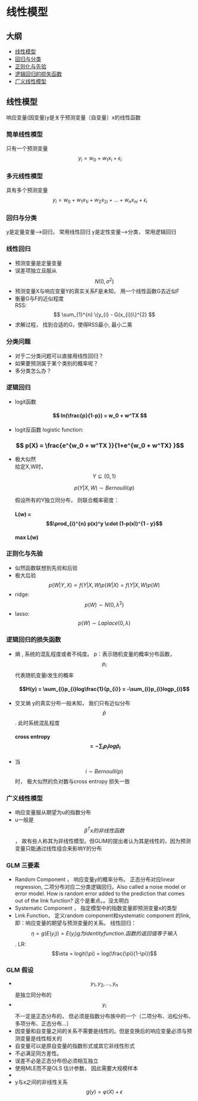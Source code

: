 # 线性模型
## 大纲
- [线性模型](#linear_model)
- [回归与分类](#rgr_cls)
- [正则化与先验](#rgl_pri)
- [逻辑回归的损失函数](#lr_loss)
- [广义线性模型](#glm)

## 线性模型<span id="linear_model"></span>
响应变量(因变量)y是关于预测变量（自变量）x的线性函数
### 简单线性模型
只有一个预测变量
$$ y_i = w_0 + w_1x_i + \epsilon_i $$
### 多元线性模型
具有多个预测变量
$$ y_i = w_0 + w_1x_{1i}+w_2x_{2i}+...+w_nx_{ni} + \epsilon_i  $$   
### 回归与分类<span id="rgr_cls"></span>
y是定量变量-->回归， 常用线性回归
y是定性变量-->分类， 常用逻辑回归
### 线性回归
- 预测变量是定量变量
- 误差项独立且服从$$N(0, \sigma^2)$$
- 预测变量X与响应变量Y的真实关系F是未知， 用一个线性函数G去近似F
- 衡量G与F的近似程度    
  RSS: $$ \sum_{1}^{n} \{y_{i} - G(x_{i})\}^{2} $$
- 求解过程， 找到合适的G，使得RSS最小, 最小二乘  
### 分类问题
- 对于二分类问题可以直接用线性回归？
- 如果要预测属于某个类别的概率呢？
- 多分类怎么办？
### 逻辑回归
- logit函数  
 ####  $$ ln(\frac{p}{1-p}) = w_0 + w^TX $$
- logit反函数 logistic function:
 ###  $$ p(X) = \frac{e^{w_0 + w^TX }}{1+e^{w_0 + w^TX} }$$
- 极大似然  
  给定X,W时，$$ Y \subseteq{\{0,1\}} $$  
      
  $$ p(Y|X,W) \sim Bernoulli(\varphi) $$
  
  假设所有的Y独立同分布， 则联合概率密度：
  #### L(w) = $$\prod_{i}^{n} p(x)^y \cdot (1-p(x))^{1 - y}$$
  #### max L(w) 
  
### 正则化与先验 <span id="rgl_pri"></span>

- 似然函数联想到先验和后验
- 极大后验  
  $$ p(W|Y,X) \propto f(Y|X,W)p(W|X) = f(Y|X,W)p(W) $$
- ridge: $$p(W) \sim N(0, \lambda^2) $$ 
- lasso: $$p(W) \sim Laplace(0, \lambda) $$

### 逻辑回归的损失函数 <span id="lr_loss"></span>
- 熵 , 系统的混乱程度或者不纯度。 p：表示随机变量的概率分布函数，$$p_{i}$$代表随机变量i发生的概率
  #### $$H(y) = \sum_{i}p_{i}log\frac{1}{p_{i}} = -\sum_{i}p_{i}logp_{i}$$
- 交叉熵  y的真实分布一般未知， 我们只有近似分布 $$\hat{p}$$. 此时系统混乱程度
  #### cross entropy $$ = -\sum_{i}p_{i}log\hat{p}_{i}$$ 
- 当 $$ i \sim Bernoulli(p) $$ 时， 极大似然的负对数与cross entropy 损失一致

### 广义线性模型<span id="glm"></span>
- 响应变量服从期望为u的指数分布
- u一般是$$ \beta^{T}x的非线性函数 $$， 故有些人称其为非线性模型。但GLIM的提出者认为其是线性的，因为预测变量只能通过线性组合来影响Y的分布

### GLM 三要素
- Random Component  ， 响应变量y的概率分布。 正态分布对应linear regression, 二项分布对应二分类逻辑回归，Also called a noise model or error model.  How is random error added to the prediction that comes out of the link function? 这个是重点。。没太明白
- Systematic Component ， 指定模型中的指数变量即预测变量x的类型
- Link Function， 定义random component和systematic component 的link, 即：响应变量的期望与预测变量的关系。 线性回归： $$ \eta = g(E(y_{i})) = E(y_i) g为identity function. 函数的返回值等于输入 $$. LR: $$\eta = logit(\pi) = log(\frac{\pi}{1-\pi})$$


### GLM 假设
- $$y_1, y_2,...,y_n$$是独立同分布的
- $$y_i$$ 不一定是正态分布的， 但必须是指数分布族中的一个（二项分布、泊松分布、多项分布、正态分布...）
- 因变量和自变量之间的关系不需要是线性的。但是变换后的响应变量必须与预测变量是线性相关的
- 自变量可以是原自变量的指数形式或其它非线性形式
- 不必满足同方差性。
- 误差不必是正态分布但必须相互独立
- 使用MLE而不是OLS 估计参数， 因此需要大规模样本
- 
- y与x之间的非线性关系
  $$ g(y) = \varphi(X) + \epsilon  $$ 
  



  
  
